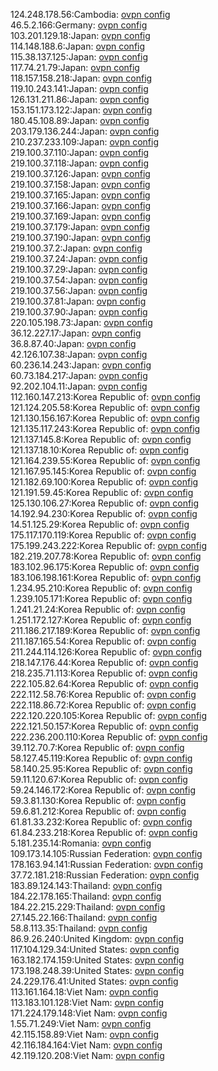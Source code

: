 124.248.178.56:Cambodia: [ovpn config](vpn/124_248_178_56.ovpn)  
46.5.2.166:Germany: [ovpn config](vpn/46_5_2_166.ovpn)  
103.201.129.18:Japan: [ovpn config](vpn/103_201_129_18.ovpn)  
114.148.188.6:Japan: [ovpn config](vpn/114_148_188_6.ovpn)  
115.38.137.125:Japan: [ovpn config](vpn/115_38_137_125.ovpn)  
117.74.21.79:Japan: [ovpn config](vpn/117_74_21_79.ovpn)  
118.157.158.218:Japan: [ovpn config](vpn/118_157_158_218.ovpn)  
119.10.243.141:Japan: [ovpn config](vpn/119_10_243_141.ovpn)  
126.131.211.86:Japan: [ovpn config](vpn/126_131_211_86.ovpn)  
153.151.173.122:Japan: [ovpn config](vpn/153_151_173_122.ovpn)  
180.45.108.89:Japan: [ovpn config](vpn/180_45_108_89.ovpn)  
203.179.136.244:Japan: [ovpn config](vpn/203_179_136_244.ovpn)  
210.237.233.109:Japan: [ovpn config](vpn/210_237_233_109.ovpn)  
219.100.37.110:Japan: [ovpn config](vpn/219_100_37_110.ovpn)  
219.100.37.118:Japan: [ovpn config](vpn/219_100_37_118.ovpn)  
219.100.37.126:Japan: [ovpn config](vpn/219_100_37_126.ovpn)  
219.100.37.158:Japan: [ovpn config](vpn/219_100_37_158.ovpn)  
219.100.37.165:Japan: [ovpn config](vpn/219_100_37_165.ovpn)  
219.100.37.166:Japan: [ovpn config](vpn/219_100_37_166.ovpn)  
219.100.37.169:Japan: [ovpn config](vpn/219_100_37_169.ovpn)  
219.100.37.179:Japan: [ovpn config](vpn/219_100_37_179.ovpn)  
219.100.37.190:Japan: [ovpn config](vpn/219_100_37_190.ovpn)  
219.100.37.2:Japan: [ovpn config](vpn/219_100_37_2.ovpn)  
219.100.37.24:Japan: [ovpn config](vpn/219_100_37_24.ovpn)  
219.100.37.29:Japan: [ovpn config](vpn/219_100_37_29.ovpn)  
219.100.37.54:Japan: [ovpn config](vpn/219_100_37_54.ovpn)  
219.100.37.56:Japan: [ovpn config](vpn/219_100_37_56.ovpn)  
219.100.37.81:Japan: [ovpn config](vpn/219_100_37_81.ovpn)  
219.100.37.90:Japan: [ovpn config](vpn/219_100_37_90.ovpn)  
220.105.198.73:Japan: [ovpn config](vpn/220_105_198_73.ovpn)  
36.12.227.17:Japan: [ovpn config](vpn/36_12_227_17.ovpn)  
36.8.87.40:Japan: [ovpn config](vpn/36_8_87_40.ovpn)  
42.126.107.38:Japan: [ovpn config](vpn/42_126_107_38.ovpn)  
60.236.14.243:Japan: [ovpn config](vpn/60_236_14_243.ovpn)  
60.73.184.217:Japan: [ovpn config](vpn/60_73_184_217.ovpn)  
92.202.104.11:Japan: [ovpn config](vpn/92_202_104_11.ovpn)  
112.160.147.213:Korea Republic of: [ovpn config](vpn/112_160_147_213.ovpn)  
121.124.205.58:Korea Republic of: [ovpn config](vpn/121_124_205_58.ovpn)  
121.130.156.167:Korea Republic of: [ovpn config](vpn/121_130_156_167.ovpn)  
121.135.117.243:Korea Republic of: [ovpn config](vpn/121_135_117_243.ovpn)  
121.137.145.8:Korea Republic of: [ovpn config](vpn/121_137_145_8.ovpn)  
121.137.18.10:Korea Republic of: [ovpn config](vpn/121_137_18_10.ovpn)  
121.164.239.55:Korea Republic of: [ovpn config](vpn/121_164_239_55.ovpn)  
121.167.95.145:Korea Republic of: [ovpn config](vpn/121_167_95_145.ovpn)  
121.182.69.100:Korea Republic of: [ovpn config](vpn/121_182_69_100.ovpn)  
121.191.59.45:Korea Republic of: [ovpn config](vpn/121_191_59_45.ovpn)  
125.130.106.27:Korea Republic of: [ovpn config](vpn/125_130_106_27.ovpn)  
14.192.94.230:Korea Republic of: [ovpn config](vpn/14_192_94_230.ovpn)  
14.51.125.29:Korea Republic of: [ovpn config](vpn/14_51_125_29.ovpn)  
175.117.170.119:Korea Republic of: [ovpn config](vpn/175_117_170_119.ovpn)  
175.199.243.222:Korea Republic of: [ovpn config](vpn/175_199_243_222.ovpn)  
182.219.207.78:Korea Republic of: [ovpn config](vpn/182_219_207_78.ovpn)  
183.102.96.175:Korea Republic of: [ovpn config](vpn/183_102_96_175.ovpn)  
183.106.198.161:Korea Republic of: [ovpn config](vpn/183_106_198_161.ovpn)  
1.234.95.210:Korea Republic of: [ovpn config](vpn/1_234_95_210.ovpn)  
1.239.105.171:Korea Republic of: [ovpn config](vpn/1_239_105_171.ovpn)  
1.241.21.24:Korea Republic of: [ovpn config](vpn/1_241_21_24.ovpn)  
1.251.172.127:Korea Republic of: [ovpn config](vpn/1_251_172_127.ovpn)  
211.186.217.189:Korea Republic of: [ovpn config](vpn/211_186_217_189.ovpn)  
211.187.165.54:Korea Republic of: [ovpn config](vpn/211_187_165_54.ovpn)  
211.244.114.126:Korea Republic of: [ovpn config](vpn/211_244_114_126.ovpn)  
218.147.176.44:Korea Republic of: [ovpn config](vpn/218_147_176_44.ovpn)  
218.235.71.113:Korea Republic of: [ovpn config](vpn/218_235_71_113.ovpn)  
222.105.82.64:Korea Republic of: [ovpn config](vpn/222_105_82_64.ovpn)  
222.112.58.76:Korea Republic of: [ovpn config](vpn/222_112_58_76.ovpn)  
222.118.86.72:Korea Republic of: [ovpn config](vpn/222_118_86_72.ovpn)  
222.120.220.105:Korea Republic of: [ovpn config](vpn/222_120_220_105.ovpn)  
222.121.50.157:Korea Republic of: [ovpn config](vpn/222_121_50_157.ovpn)  
222.236.200.110:Korea Republic of: [ovpn config](vpn/222_236_200_110.ovpn)  
39.112.70.7:Korea Republic of: [ovpn config](vpn/39_112_70_7.ovpn)  
58.127.45.119:Korea Republic of: [ovpn config](vpn/58_127_45_119.ovpn)  
58.140.25.95:Korea Republic of: [ovpn config](vpn/58_140_25_95.ovpn)  
59.11.120.67:Korea Republic of: [ovpn config](vpn/59_11_120_67.ovpn)  
59.24.146.172:Korea Republic of: [ovpn config](vpn/59_24_146_172.ovpn)  
59.3.81.130:Korea Republic of: [ovpn config](vpn/59_3_81_130.ovpn)  
59.6.81.212:Korea Republic of: [ovpn config](vpn/59_6_81_212.ovpn)  
61.81.33.232:Korea Republic of: [ovpn config](vpn/61_81_33_232.ovpn)  
61.84.233.218:Korea Republic of: [ovpn config](vpn/61_84_233_218.ovpn)  
5.181.235.14:Romania: [ovpn config](vpn/5_181_235_14.ovpn)  
109.173.14.105:Russian Federation: [ovpn config](vpn/109_173_14_105.ovpn)  
178.163.94.141:Russian Federation: [ovpn config](vpn/178_163_94_141.ovpn)  
37.72.181.218:Russian Federation: [ovpn config](vpn/37_72_181_218.ovpn)  
183.89.124.143:Thailand: [ovpn config](vpn/183_89_124_143.ovpn)  
184.22.178.165:Thailand: [ovpn config](vpn/184_22_178_165.ovpn)  
184.22.215.229:Thailand: [ovpn config](vpn/184_22_215_229.ovpn)  
27.145.22.166:Thailand: [ovpn config](vpn/27_145_22_166.ovpn)  
58.8.113.35:Thailand: [ovpn config](vpn/58_8_113_35.ovpn)  
86.9.26.240:United Kingdom: [ovpn config](vpn/86_9_26_240.ovpn)  
117.104.129.34:United States: [ovpn config](vpn/117_104_129_34.ovpn)  
163.182.174.159:United States: [ovpn config](vpn/163_182_174_159.ovpn)  
173.198.248.39:United States: [ovpn config](vpn/173_198_248_39.ovpn)  
24.229.176.41:United States: [ovpn config](vpn/24_229_176_41.ovpn)  
113.161.164.18:Viet Nam: [ovpn config](vpn/113_161_164_18.ovpn)  
113.183.101.128:Viet Nam: [ovpn config](vpn/113_183_101_128.ovpn)  
171.224.179.148:Viet Nam: [ovpn config](vpn/171_224_179_148.ovpn)  
1.55.71.249:Viet Nam: [ovpn config](vpn/1_55_71_249.ovpn)  
42.115.158.89:Viet Nam: [ovpn config](vpn/42_115_158_89.ovpn)  
42.116.184.164:Viet Nam: [ovpn config](vpn/42_116_184_164.ovpn)  
42.119.120.208:Viet Nam: [ovpn config](vpn/42_119_120_208.ovpn)  
